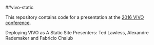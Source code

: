 ##vivo-static

This repository contains code for a presentation at the [2016 VIVO conference](http://www.vivoconference.org/).

Deploying VIVO as A Static Site
Presenters: Ted Lawless, Alexandre Rademaker and Fabricio Chalub

